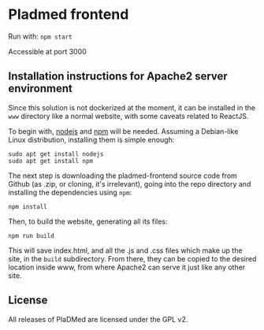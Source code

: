 # Pladmed frontend

Run with: `npm start`

Accessible at port 3000

## Installation instructions for Apache2 server environment

Since this solution is not dockerized at the moment, it can be installed in the `www` directory like a normal website, with some caveats related to ReactJS.

To begin with, [nodejs](https://nodejs.org/) and [npm](https://www.npmjs.com/) will be needed. Assuming a Debian-like Linux distribution, installing them is simple enough:

```
sudo apt get install nodejs
sudo apt get install npm
```

The next step is downloading the pladmed-frontend source code from Github (as .zip, or cloning, it's irrelevant), going into the repo directory and installing the dependencies using `npm`:

```
npm install
```

Then, to build the website, generating all its files:

```
npm run build
```

This will save index.html, and all the .js and .css files which make up the site, in the `build` subdirectory. From there, they can be copied to the desired location inside www, from where Apache2 can serve it just like any other site.

## License
All releases of PlaDMed are licensed under the GPL v2.
